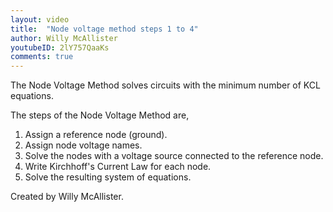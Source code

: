 ```yaml
---
layout: video
title:  "Node voltage method steps 1 to 4"
author: Willy McAllister
youtubeID: 2lY757QaaKs
comments: true
---
```


The Node Voltage Method solves circuits with the minimum number of KCL equations. 

The steps of the Node Voltage Method are,  

1. Assign a reference node (ground).
1. Assign node voltage names.
1. Solve the nodes with a voltage source connected to the reference node.
1. Write Kirchhoff's Current Law for each node.
1. Solve the resulting system of equations. 

Created by Willy McAllister.
